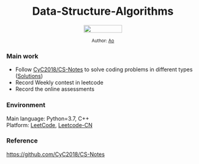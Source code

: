 <div align="center">
  <h1> Data-Structure-Algorithms </h1>
  <a class="header-badge" target="_blank" href="https://www.linkedin.com/in/aopeng055/">
  <img src="https://content.linkedin.com/content/dam/me/business/en-us/amp/brand-site/v2/bg/LI-Logo.svg.original.svg" height="20" width="100">
  </a>

<sub>Author:
<a href="https://www.linkedin.com/in/aopeng055/" target="_blank">Ao</a>
</div>
  
### Main work
- Follow [CyC2018/CS-Notes](https://github.com/CyC2018/CS-Notes) to solve coding problems in different types ([Solutions](https://github.com/AaPaul/Data-Structure-Algorithms/tree/master/LeetCode/Practice_for_interview))
- Record Weekly contest in leetcode
- Record the online assessments

  
  
### Environment
Main language: Python=3.7, C++ \
Platform: [LeetCode](https://leetcode.com/problemset/all/), [Leetcode-CN](https://leetcode-cn.com/problemset/all/)
    
### Reference
https://github.com/CyC2018/CS-Notes

